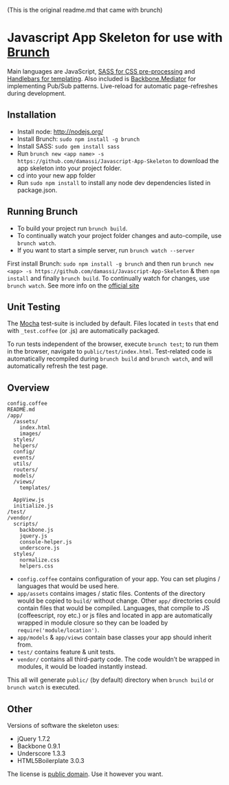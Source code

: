 (This is the original readme.md that came with brunch)

# Javascript App Skeleton for use with [Brunch](http://brunch.io/)

Main languages are JavaScript,
[SASS for CSS pre-processing](http://sass-lang.com) and
[Handlebars for templating](http://handlebarsjs.com/).  Also included is [Backbone.Mediator](https://github.com/chalbert/Backbone-Mediator) for implementing Pub/Sub patterns.
Live-reload for automatic page-refreshes during development.  

## Installation

- Install node:  http://nodejs.org/
- Install Brunch: `sudo npm install -g brunch` 
- Install SASS: `sudo gem install sass`
- Run `brunch new <app name> -s https://github.com/damassi/Javascript-App-Skeleton` to download the app skeleton into your project folder.  
- cd into your new app folder
- Run `sudo npm install` to install any node dev dependencies listed in package.json. 

## Running Brunch
- To build your project run `brunch build`.  
- To continually watch your project folder changes and auto-compile, use `brunch watch`.
- If you want to start a simple server, run `brunch watch --server`

First install Brunch: `sudo npm install -g brunch` and then run `brunch new <app> -s https://github.com/damassi/Javascript-App-Skeleton` & then `npm install` and finally `brunch build`.  To continually watch for changes, use `brunch watch`.
See more info on the [official site](http://brunch.io)

## Unit Testing

The [Mocha](http://visionmedia.github.com/mocha/) test-suite is included by default.  Files located in `tests` that end with `_test.coffee` (or .js) are automatically packaged.  

To run tests independent of the browser, execute `brunch test`; to run them in the browser, navigate to `public/test/index.html`.  Test-related code is automatically recompiled during `brunch build` and `brunch watch`, and will automatically refresh the test page.

## Overview

    config.coffee
    README.md
    /app/
      /assets/
        index.html
        images/
      styles/
      helpers/
      config/
      events/
      utils/
      routers/
      models/
      /views/
        templates/

      AppView.js
      initialize.js
    /test/
    /vendor/
      scripts/
        backbone.js
        jquery.js
        console-helper.js
        underscore.js
      styles/
        normalize.css
        helpers.css

* `config.coffee`  contains configuration of your app. You can set plugins /
languages that would be used here.
* `app/assets` contains images / static files. Contents of the directory would
be copied to `build/` without change.
Other `app/` directories could contain files that would be compiled. Languages,
that compile to JS (coffeescript, roy etc.) or js files and located in app are 
automatically wrapped in module closure so they can be loaded by 
`require('module/location')`.
* `app/models` & `app/views` contain base classes your app should inherit from.
* `test/` contains feature & unit tests.
* `vendor/` contains all third-party code. The code wouldn’t be wrapped in
modules, it would be loaded instantly instead.

This all will generate `public/` (by default) directory when `brunch build` or `brunch watch` is executed.

## Other
Versions of software the skeleton uses:

* jQuery 1.7.2
* Backbone 0.9.1
* Underscore 1.3.3
* HTML5Boilerplate 3.0.3

The license is [public domain](http://creativecommons.org/publicdomain/zero/1.0/).
Use it however you want.
